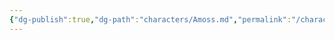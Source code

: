 ```yaml
---
{"dg-publish":true,"dg-path":"characters/Amoss.md","permalink":"/characters/amoss/","tags":["person","pc"],"noteIcon":"character"}
---
```


